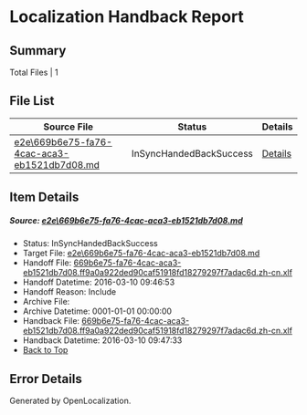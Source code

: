 # <a name='report-top'></a> Localization Handback Report

## Summary
 Total Files | 1

## File List
 Source File | Status | Details 
 ----------- | ------ | ------- 
 [e2e\669b6e75-fa76-4cac-aca3-eb1521db7d08.md](https://github.com/OpenLocalizationTest/oltest/blob/73c5e1106fd500c95235262c7cdc98bef83568b0/e2e/669b6e75-fa76-4cac-aca3-eb1521db7d08.md) | InSyncHandedBackSuccess | [Details](#7ff130b39d676629167a430ba3417415424607001)

## Item Details
##### <a name='7ff130b39d676629167a430ba3417415424607001'></a> Source: [e2e\669b6e75-fa76-4cac-aca3-eb1521db7d08.md](https://github.com/OpenLocalizationTest/oltest/blob/73c5e1106fd500c95235262c7cdc98bef83568b0/e2e/669b6e75-fa76-4cac-aca3-eb1521db7d08.md)
* Status: InSyncHandedBackSuccess
* Target File: [e2e\669b6e75-fa76-4cac-aca3-eb1521db7d08.md](https://github.com/OpenLocalizationTestOrg/oltest.zh-cn/blob/eca32962568cc648b131d2c473b34dfd53fa2795/e2e/669b6e75-fa76-4cac-aca3-eb1521db7d08.md)
* Handoff File: [669b6e75-fa76-4cac-aca3-eb1521db7d08.ff9a0a922ded90caf51918fd18279297f7adac6d.zh-cn.xlf](https://github.com/OpenLocalizationTestOrg/olhandoff/blob/c81bf6846cfe721e92795162087cdf8ea39bb158/ol-handoff/OpenLocalizationTestOrg/oltest.zh-cn/xinjiang/ht/669b6e75-fa76-4cac-aca3-eb1521db7d08.ff9a0a922ded90caf51918fd18279297f7adac6d.zh-cn.xlf)
* Handoff Datetime: 2016-03-10 09:46:53
* Handoff Reason: Include
* Archive File: 
* Archive Datetime: 0001-01-01 00:00:00
* Handback File: [669b6e75-fa76-4cac-aca3-eb1521db7d08.ff9a0a922ded90caf51918fd18279297f7adac6d.zh-cn.xlf](https://github.com/OpenLocalizationTestOrg/olhandback/blob/6c29d3e9c9629017b7b0774ec684dca7a2d614b6/ol-handback/OpenLocalizationTestOrg/oltest.zh-cn/xinjiang/ht/669b6e75-fa76-4cac-aca3-eb1521db7d08.ff9a0a922ded90caf51918fd18279297f7adac6d.zh-cn.xlf)
* Handback Datetime: 2016-03-10 09:47:33
* [Back to Top](#report-top)


## Error Details

Generated by OpenLocalization.
